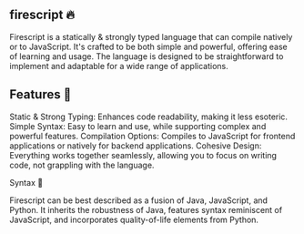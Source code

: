 ## firescript 🔥

Firescript is a statically & strongly typed language that can compile natively or to JavaScript. It's crafted to be both simple and powerful, offering ease of learning and usage. The language is designed to be straightforward to implement and adaptable for a wide range of applications.
## Features 🚀
Static & Strong Typing: Enhances code readability, making it less esoteric.
Simple Syntax: Easy to learn and use, while supporting complex and powerful features.
Compilation Options: Compiles to JavaScript for frontend applications or natively for backend applications.
Cohesive Design: Everything works together seamlessly, allowing you to focus on writing code, not grappling with the language.

Syntax 📝

Firescript can be best described as a fusion of Java, JavaScript, and Python. It inherits the robustness of Java, features syntax reminiscent of JavaScript, and incorporates quality-of-life elements from Python.
